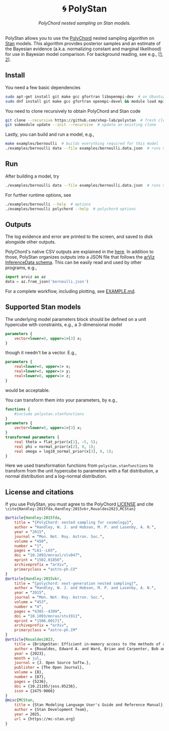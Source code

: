 <h1 align="center">
 🌀 PolyStan
</h1>

<div align="center">
<i>PolyChord nested sampling on Stan models. </i>
</div>
<br>

PolyStan allows you to use the [PolyChord](https://github.com/PolyChord) nested sampling algorithm on [Stan](https://mc-stan.org/docs/reference-manual/blocks.html) models. This algorithm provides posterior samples and an estimate of the Bayesian evidence (a.k.a. normalizing constant and marginal likelihood) for use in Bayesian model comparison. For background reading, see e.g., [[1](https://arxiv.org/abs/2205.15570), [2](https://arxiv.org/abs/1502.01856)].

## Install

You need a few basic dependencies
```bash
sudo apt-get install git make gcc gfortran libopenmpi-dev  # on Ubuntu/debian
sudo dnf install git make gcc gfortran openmpi-devel && module load mpi/openmpi-$(uname -m)  # Fedora
```

You need to clone recursively to obtain PolyChord and Stan code
```bash
git clone --recursive https://github.com/xhep-lab/polystan  # fresh clone
git submodule update --init --recursive  # update an existing clone
```
Lastly, you can build and run a model, e.g.,
```bash
make examples/bernoulli  # builds everything required for this model
./examples/bernoulli data --file examples/bernoulli.data.json  # runs model
```
## Run

After building a model, try
```bash
./examples/bernoulli data --file examples/bernoulli.data.json  # runs model
```
For further runtime options, see
```bash
./examples/bernoulli --help  # options
./examples/bernoulli polychord --help  # polychord options
```

## Outputs

The log evidence and error are printed to the screen, and saved to disk alongside other outputs.

PolyChord's native CSV outputs are explained in the [here](https://github.com/PolyChord/PolyChordLite/tree/master?tab=readme-ov-file#output-files). In addition to those, PolyStan organizes outputs into a JSON file that follows the [arViz InferenceData schema](https://python.arviz.org/en/latest/schema/schema.html). This can be easily read and used by other programs, e.g.,
```python
import arviz as az
data = az.from_json('bernoulli.json')
```
For a complete workflow, including plotting, see [EXAMPLE.md](EXAMPLE.md).

## Supported Stan models

The underlying model parameters block should be defined on a unit hypercube with constraints, e.g., a 3-dimensional model
```stan
parameters {
    vector<lower=0, upper=1>[3] x;
}
```
though it needn't be a vector. E.g.,
```stan    
parameters {
    real<lower=0, upper=1> x;
    real<lower=0, upper=1> y;
    real<lower=0, upper=1> z;
}
```
would be acceptable.

You can transform them into your parameters, by e.g.,
```stan
functions {
    #include polystan.stanfunctions
}
parameters {
    vector<lower=0, upper=1>[3] x;
}
transformed parameters {
    real theta = flat_prior(x[1], -5, 5);
    real phi = normal_prior(x[2], 0, 1);
    real omega = log10_normal_prior(x[3], 0, 1);
}
```
Here we used transformation functions from `polystan.stanfunctions` to transform from the unit hypercube to parameters with a flat distribution, a normal distribution and a log-normal distribution.

## License and citations

If you use PolyStan, you must agree to the PolyChord [LICENSE](https://github.com/PolyChord/PolyChordLite/blob/master/LICENCE) and cite `\cite{Handley:2015fda,Handley:2015vkr,Roualdes2023,MCStan}`

```bibtex
@article{Handley:2015fda,
    title = "{PolyChord: nested sampling for cosmology}",
    author = "Handley, W. J. and Hobson, M. P. and Lasenby, A. N.",
    year = "2015",
    journal = "Mon. Not. Roy. Astron. Soc.",
    volume = "450",
    number = "1",
    pages = "L61--L65",
    doi = "10.1093/mnrasl/slv047",
    eprint = "1502.01856",
    archiveprefix = "arXiv",
    primaryclass = "astro-ph.CO"
}
@article{Handley:2015vkr,
    title = "{polychord: next-generation nested sampling}",
    author = "Handley, W. J. and Hobson, M. P. and Lasenby, A. N.",
    year = "2015",
    journal = "Mon. Not. Roy. Astron. Soc.",
    volume = "453",
    number = "4",
    pages = "4385--4399",
    doi = "10.1093/mnras/stv1911",
    eprint = "1506.00171",
    archiveprefix = "arXiv",
    primaryclass = "astro-ph.IM"
}
@article{Roualdes2023,
    title = {BridgeStan: Efficient in-memory access to the methods of a Stan model},
    author = {Roualdes, Edward A. and Ward, Brian and Carpenter, Bob and Seyboldt, Adrian and Axen, Seth D.},
    year = {2023},
    month = jul,
    journal = {J. Open Source Softw.},
    publisher = {The Open Journal},
    volume = {8},
    number = {87},
    pages = {5236},
    doi = {10.21105/joss.05236},
    issn = {2475-9066}
}
@misc{MCStan,
    title = {Stan Modeling Language User's Guide and Reference Manual},
    author = {Stan Development Team},
    year = 2025,
    url = {https://mc-stan.org}
}
```